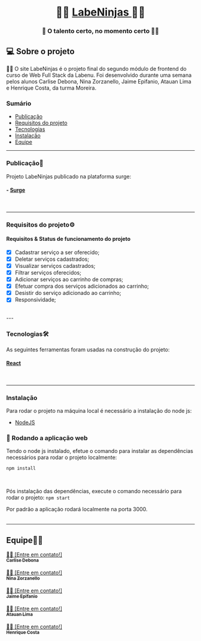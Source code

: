 <h1 align="center">
     🐱‍👤 <a href="#" alt="site do projeto" target="_blank"> LabeNinjas </a>  🐱‍👤
</h1>

<h3 align="center">
    🛒 O talento certo, no momento certo  🐱‍👤
</h3>

## 💻 Sobre o projeto

🐱‍👤 O site LabeNinjas é o projeto final do segundo módulo de frontend do curso de Web Full Stack da Labenu.
Foi desenvolvido durante uma semana pelos alunos Carlise Debona, Nina Zorzanello, Jaime Epifanio, Atauan Lima e Henrique Costa, da turma Moreira.
<br>

### Sumário

  - [Publicação](#publicação)
  - [Requisitos do projeto](#requisitos-do-projeto)
  - [Tecnologias](#tecnologias)  
  - [Instalação](#instalação)
  - [Equipe](#equipe)<br/>


---

###  Publicação🎨

Projeto LabeNinjas publicado na plataforma surge:

#### - [Surge](https://silent-print.surge.sh/)
<br/>

---

### Requisitos do projeto⚙

#### Requisitos & Status de funcionamento do projeto

- [X] Cadastrar serviço a ser oferecido;
- [X] Deletar serviços cadastrados;
- [X] Visualizar serviços cadastrados; 
- [X] Filtrar serviços oferecidos;
- [X] Adicionar serviços ao carrinho de compras;
- [X] Efetuar compra dos serviços adicionados ao carrinho;
- [X] Desistir do serviço adicionado ao carrinho; 
- [X] Responsividade;
<br/>
---

### Tecnologias🛠

As seguintes ferramentas foram usadas na construção do projeto:

#### [React](https://reactjs.org/)
<br/>

---

### Instalação

Para rodar o projeto na máquina local é necessário a instalação do node js:
- [NodeJS](https://nodejs.org/en/download/)

### 🧭 Rodando a aplicação web
Tendo o node js instalado, efetue o comando para instalar as dependências necessários para rodar o projeto localmente:
```
npm install 
```
<br/>

Pós instalação das dependências, execute o comando necessário para rodar o projeto:
`npm start`
<br/>

Por padrão a aplicação rodará localmente na porta 3000.
<br/><br/>

---

## Equipe👨‍💻

<a href="https://github.com/jfranquis">
 👋🏽 [Entre em contato!]
 <br>
 <sub><b>Carlise Debona</b></sub></a> <a href="https://github.com/jfranquis" title="github"></a>
 <br>
 <br>
 
 <a href="https://github.com/thiago-felipe-99">
 👋🏽 [Entre em contato!]
 <br>
 <sub><b>Nina Zorzanello</b></sub></a> <a href="https://github.com/thiago-felipe-99" title="github"></a>
 <br>
 <br>

<a href="https://github.com/lausmpc">
 👋🏽 [Entre em contato!]
 <br />
 <sub><b>Jaime Epifanio</b></sub></a> <a href="https://github.com/lausmpc" title="github"></a>
 <br>
 <br>
 
 <a href="https://github.com/thiago-felipe-99">
 👋🏽 [Entre em contato!]
 <br>
 <sub><b>Atauan Lima</b></sub></a> <a href="https://github.com/thiago-felipe-99" title="github"></a>
 <br>
 <br>

<a href="https://github.com/thiago-felipe-99">
 👋🏽 [Entre em contato!]
 <br>
 <sub><b>Henrique Costa</b></sub></a> <a href="https://github.com/thiago-felipe-99" title="github"></a>
 <br>
 <br>
